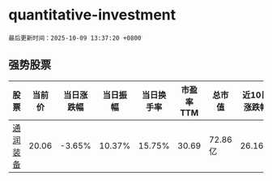 # quantitative-investment

`最后更新时间：2025-10-09 13:37:20 +0800`

## 强势股票

|股票|当前价|当日涨跌幅|当日振幅|当日换手率|市盈率TTM|总市值|近10日涨跌幅|
|----|----|----|----|----|----|----|----|
|[通润装备](https://xueqiu.com/S/SZ002150)|20.06|-3.65%|10.37%|15.75%|30.69|72.86亿|26.16%|
